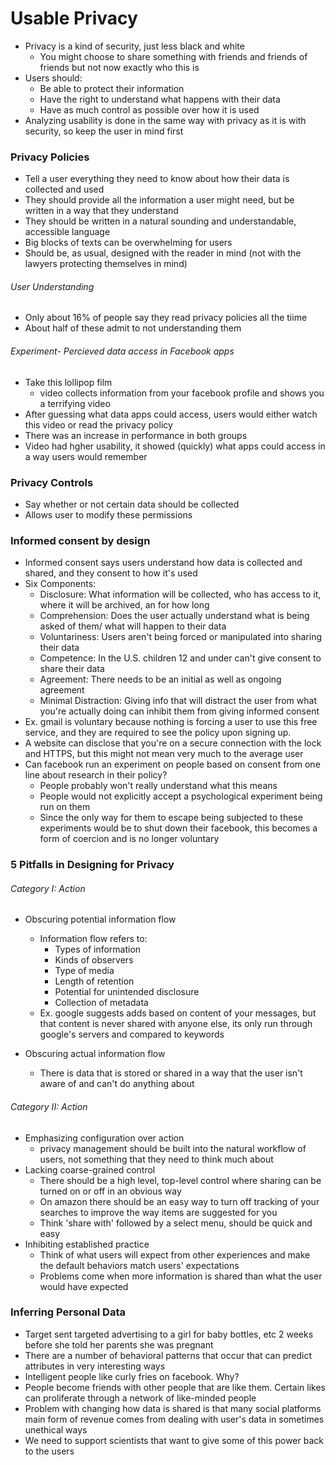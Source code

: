 # Usable Privacy
- Privacy is a kind of security, just less black and white
  - You might choose to share something with friends and friends of friends but not now exactly who this is
- Users should:
  - Be able to protect their information
  - Have the right to understand what happens with their data
  - Have as much control as possible over how it is used
- Analyzing usability is done in the same way with privacy as it is with security, so keep the user in mind first

### Privacy Policies
- Tell a user everything they need to know about how their data is collected and used
- They should provide all the information a user might need, but be written in a way that they understand
- They should be written in a natural sounding and understandable, accessible language
- Big blocks of texts can be overwhelming for users
- Should be, as usual, designed with the reader in mind (not with the lawyers protecting themselves in mind)

###### User Understanding
- Only about 16% of people say they read privacy policies all the tiime
- About half of these admit to not understanding them

###### Experiment- Percieved data access in Facebook apps
- Take this lollipop film
  - video collects information from your facebook profile and shows you a terrifying video 
- After guessing what data apps could access, users would either watch this video or read the privacy policy
- There was an increase in performance in both groups
- Video had hgher usability, it showed (quickly) what apps could access in a way users would remember

### Privacy Controls
- Say whether or not certain data should be collected
- Allows user to modify these permissions

### Informed consent by design
- Informed consent says users understand how data is collected and shared, and they consent to how it's used
- Six Components:
  - Disclosure: What information will be collected, who has access to it, where it will be archived, an for how long
  - Comprehension: Does the user actually understand what is being asked of them/ what will happen to their data
  - Voluntariness: Users aren't being forced or manipulated into sharing their data
  - Competence: In the U.S. children 12 and under can't give consent to share their data
  - Agreement: There needs to be an initial as well as ongoing agreement
  - Minimal Distraction: Giving info that will distract the user from what you're actually doing can inhibit them from giving informed consent
- Ex. gmail is voluntary because nothing is forcing a user to use this free service, and they are required to see the policy upon signing up.
- A website can disclose that you're on a secure connection with the lock and HTTPS, but this might not mean very much to the average user
- Can facebook run an experiment on people based on consent from one line about research in their policy?
  - People probably won't really understand what this means
  - People would not explicitly accept a psychological experiment being run on them
  - Since the only way for them to escape being subjected to these experiments would be to shut down their facebook, this becomes a form of coercion and is no longer voluntary

### 5 Pitfalls in Designing for Privacy 

###### Category I: Action
- Obscuring potential information flow
  - Information flow refers to:
    - Types of information
    - Kinds of observers
    - Type of media
    - Length of retention
    - Potential for unintended disclosure
    - Collection of metadata
  - Ex. google suggests adds based on content of your messages, but that content is never shared with anyone else, its only run through google's servers and compared to keywords

- Obscuring actual information flow
  - There is data that is stored or shared in a way that the user isn't aware of and can't do anything about

###### Category II: Action
- Emphasizing configuration over action
  - privacy management should be built into the natural workflow of users, not something that they need to think much about
- Lacking coarse-grained control
  - There should be a high level, top-level control where sharing can be turned on or off in an obvious way
  - On amazon there should be an easy way to turn off tracking of your searches to improve the way items are suggested for you
  - Think 'share with' followed by a select menu, should be quick and easy
- Inhibiting established practice
  - Think of what users will expect from other experiences and make the default behaviors match users' expectations
  - Problems come when more information is shared than what the user would have expected

### Inferring Personal Data
- Target sent targeted advertising to a girl for baby bottles, etc 2 weeks before she told her parents she was pregnant
- There are a number of behavioral patterns that occur that can predict attributes in very interesting ways
- Intelligent people like curly fries on facebook. Why?
- People become friends with other people that are like them. Certain likes can proliferate through a network of like-minded people
- Problem with changing how data is shared is that many social platforms main form of revenue comes from dealing with user's data in sometimes unethical ways
- We need to support scientists that want to give some of this power back to the users